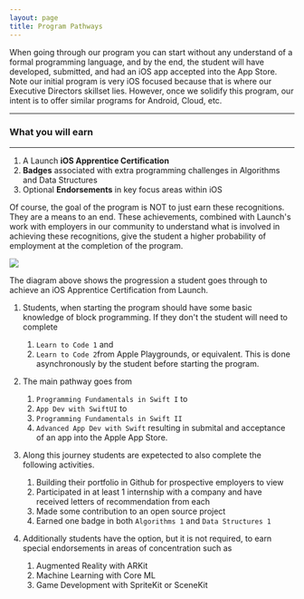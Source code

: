 ```yaml
---
layout: page
title: Program Pathways
---
```


When going through our program you can start without any understand of a formal programming language, and by the end, the student will have developed, submitted, and had an iOS app accepted into the App Store. Note our initial program is very iOS focused because that is where our Executive Directors skillset lies.  However, once we solidify this program, our intent is to offer similar programs for Android, Cloud, etc.

---
### What you will earn
---

1. A Launch **iOS Apprentice Certification**
2. **Badges** associated with extra programming challenges in Algorithms and Data Structures
3. Optional **Endorsements** in key focus areas within iOS

Of course, the goal of the program is NOT to just earn these recognitions. They are a means to an end. These achievements, combined with Launch's work with employers in our community to understand what is involved in achieving these recognitions, give the student a higher probability of employment at the completion of the program.

![](../assets/img/LaunchPathways.drawio.png)

The diagram above shows the progression a student goes through to achieve an iOS Apprentice Certification from Launch.

1. Students, when starting the program should have some basic knowledge of block programming. If they don't the student will need to complete
   1. `Learn to Code 1` and
   2. `Learn to Code 2`from Apple Playgrounds, or equivalent.
   This is done asynchronously by the student before starting the program.

2. The main pathway goes from
   1.  `Programming Fundamentals in Swift I` to
   2.  `App Dev with SwiftUI` to
   3.  `Programming Fundamentals in Swift II`
   4.  `Advanced App Dev with Swift` resulting in submital and acceptance of an app into the Apple App Store.

3. Along this journey students are expetected to also complete the following activities.
   1. Building their portfolio in Github for prospective employers to view
   2. Participated in at least 1 internship with a company and have received letters of recommendation from each
   3. Made some contribution to an open source project
   4. Earned one badge in both `Algorithms 1` and `Data Structures 1`
   
4. Additionally students have the option, but it is not required, to earn special endorsements in areas of concentration such as
   1. Augmented Reality with ARKit
   2. Machine Learning with Core ML
   3. Game Development with SpriteKit or SceneKit